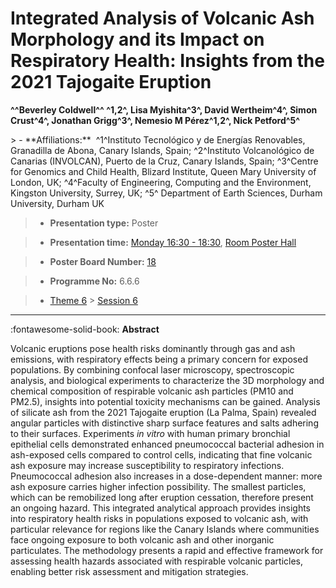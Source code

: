 # Integrated Analysis of Volcanic Ash Morphology and its Impact on Respiratory Health: Insights from the 2021 Tajogaite Eruption

**^^Beverley Coldwell^^ ^1,2^, Lisa Myishita^3^, David Wertheim^4^, Simon Crust^4^, Jonathan Grigg^3^, Nemesio M Pérez^1,2^, Nick Petford^5^**

<!-- more -->> - **Affiliations:**  ^1^Instituto Tecnológico y de Energías Renovables, Granadilla de Abona, Canary Islands, Spain; ^2^Instituto Volcanológico de Canarias (INVOLCAN), Puerto de la Cruz, Canary Islands, Spain; ^3^Centre for Genomics and Child Health, Blizard Institute, Queen Mary University of London, UK; ^4^Faculty of Engineering, Computing and the Environment, Kingston University, Surrey, UK; ^5^ Department of Earth Sciences, Durham University, Durham UK

> - **Presentation type:** Poster

> - **Presentation time:** [Monday 16:30 - 18:30](../sessions_comparison.md#__tabbed_1_6), [Room Poster Hall](../maps_venue.md#__tabbed_1_1)

> - **Poster Board Number:** [18](../map_poster_boards.md#monday)

> - **Programme No:** 6.6.6

> - [Theme 6](../theme6.md) > [Session 6](../sessions/session-6-6.md)

--- 

:fontawesome-solid-book: **Abstract**

Volcanic eruptions pose health risks dominantly through gas and ash emissions, with respiratory effects being a primary concern for exposed populations. By combining confocal laser microscopy, spectroscopic analysis, and biological experiments to characterize the 3D morphology and chemical composition of respirable volcanic ash particles (PM10 and PM2.5), insights into potential toxicity mechanisms can be gained. Analysis of silicate ash from the 2021 Tajogaite eruption (La Palma, Spain) revealed angular particles with distinctive sharp surface features and salts adhering to their surfaces. Experiments *in vitro* with human primary bronchial epithelial cells demonstrated enhanced pneumococcal bacterial adhesion in ash-exposed cells compared to control cells, indicating that fine volcanic ash exposure may increase susceptibility to respiratory infections. Pneumococcal adhesion also increases in a dose-dependent manner: more ash exposure carries higher infection possibility. The smallest particles, which can be remobilized long after eruption cessation, therefore present an ongoing hazard. This integrated analytical approach provides insights into respiratory health risks in populations exposed to volcanic ash, with particular relevance for regions like the Canary Islands where communities face ongoing exposure to both volcanic ash and other inorganic particulates. The methodology presents a rapid and effective framework for assessing health hazards associated with respirable volcanic particles, enabling better risk assessment and mitigation strategies.

